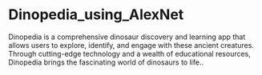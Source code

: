 # Dinopedia_using_AlexNet
Dinopedia is a comprehensive dinosaur discovery and learning app that allows users to explore, identify, and engage with these ancient creatures. Through cutting-edge technology and a wealth of educational resources, Dinopedia brings the fascinating world of dinosaurs to life..
